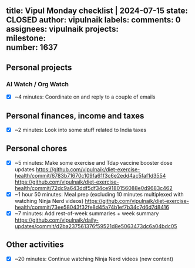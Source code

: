 title:	Vipul Monday checklist | 2024-07-15
state:	CLOSED
author:	vipulnaik
labels:	
comments:	0
assignees:	vipulnaik
projects:	
milestone:	
number:	1637
--
## Personal projects

### AI Watch / Org Watch

- [x] ~4 minutes: Coordinate on and reply to a couple of emails

## Personal finances, income and taxes

- [x] ~2 minutes: Look into some stuff related to India taxes

## Personal chores

- [x] ~5 minutes: Make some exercise and Tdap vaccine booster dose updates https://github.com/vipulnaik/diet-exercise-health/commit/6783b71670c109fa61f3c6e2edd4ac5faf1d3554 https://github.com/vipulnaik/diet-exercise-health/commit/72dc9a643ddf5df34ce9180156088e0d9683c462
- [x] ~1 hour 50 minutes: Meal prep (excluding 10 minutes multiplexed with watching Ninja Nerd videos) https://github.com/vipulnaik/diet-exercise-health/commit/73ee58043f32fe8d45a74b1ef7b34c7d6d7d8416
- [x] ~7 minutes: Add rest-of-week summaries + week summary https://github.com/vipulnaik/daily-updates/commit/d2ba237561376f59521d8e5063473dc6a04bdc05

## Other activities

- [x] ~20 minutes: Continue watching Ninja Nerd videos (new content)
